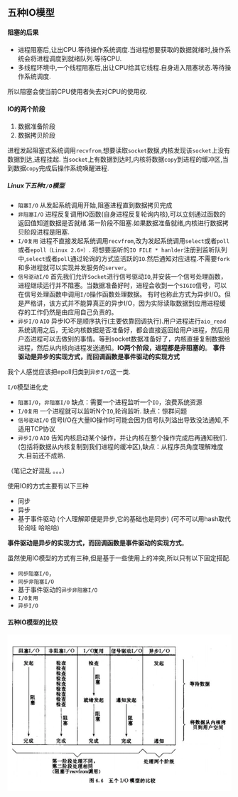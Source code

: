 ## 五种IO模型

#### 阻塞的后果

 - 进程阻塞后,让出CPU.等待操作系统调度.当进程想要获取的数据就绪时,操作系统会将进程调度到就绪队列.等待CPU.
 - 多线程环境中,一个线程阻塞后,出让CPU给其它线程.自身进入阻塞状态.等待操作系统调度.
 
所以阻塞会使当前CPU使用者失去对CPU的使用权. 

#### IO的两个阶段

 1. 数据准备阶段
 2. 数据拷贝阶段 

进程发起阻塞式系统调用`recvfrom`,想要读取`socket`数据,内核发现该`socket`上没有数据到达,进程挂起.
当`socket`上有数据到达时,内核将数据`copy`到进程的缓冲区,当到数据`copy`完成后操作系统唤醒进程.

##### Linux下五种`I/O`模型

 - `阻塞I/O`    从发起系统调用开始,阻塞进程直到数据拷贝完成 
 - `非阻塞I/O`  进程反复调用IO函数(自身进程反复轮询内核),可以立刻通过函数的返回值知道数据是否就绪.第一阶段不阻塞.如果数据准备就绪,内核进行数据拷贝阶段进程是阻塞.
 - `I/O复用`    进程不直接发起系统调用`recvfrom`,改为发起系统调用`select`或者`poll`或者`epoll（Linux 2.6+）`.
    将想要监听的`IO FILE * hanlder`注册到监听队列中,`select`或者`poll`通过轮询的方式监活跃的`IO`.然后通知对应进程.不需要`fork`和多进程就可以实现并发服务的`server`。
 - `信号驱动I/O` 首先我们允许`Socket`进行信号驱动`IO`,并安装一个信号处理函数，进程继续运行并不阻塞。当数据准备好时，进程会收到一个`SIGIO`信号，可以在信号处理函数中调用`I/O`操作函数处理数据。
    有时也称此方式为异步I/O。但是严格讲，该方式并不能算真正的异步I/O，因为实际读取数据到应用进程缓存的工作仍然是由应用自己负责的。  
 - `异步I/O` `AIO`   异步IO不是顺序执行(主要依靠回调执行).用户进程进行`aio_read`系统调用之后，无论内核数据是否准备好，都会直接返回给用户进程，然后用户态进程可以去做别的事情。等到socket数据准备好了，内核直接复制数据给进程，然后从内核向进程发送通知。**IO两个阶段，进程都是非阻塞的**。
    **事件驱动是异步的实现方式，而回调函数是事件驱动的实现方式**
    
我个人感觉应该把epoll归类到`异步I/O`这一类.     

`I/O`模型进化史

 - `阻塞I/O`，`非阻塞I/O`  缺点：需要一个进程监听一个`IO`，浪费系统资源
 - `I/O复用`  一个进程就可以监听N个`IO`,轮询监听. 缺点：惊群问题 
 - `信号驱动I/O` 信号I/O在大量IO操作时可能会因为信号队列溢出导致没法通知,不适用TCP协议 
 - `异步I/O` `AIO`  告知内核启动某个操作，并让内核在整个操作完成后再通知我们.(包括将数据从内核复制到我们进程的缓冲区),缺点：从程序员角度理解难度大.目前还不成熟.  

（笔记之好混乱 。。。）

使用IO的方式主要有以下三种

 - 同步
 - 异步
 - 基于事件驱动 (个人理解即便是异步,它的基础也是同步) (可不可以用hash取代轮询哇 哈哈哈)
 
**事件驱动是异步的实现方式，而回调函数是事件驱动的实现方式**。 

虽然使用IO模型的方式有三种,但是基于一些使用上的冲突,所以只有以下固定搭配.

 - `同步阻塞I/O`，
 - `同步非阻塞I/O`
 - 基于事件驱动的`异步非阻塞I/O`
 - `I/O复用`   
 - `异步I/O`  

#### 五种IO模型的比较

![](.io_images/f5dae4af.png)

